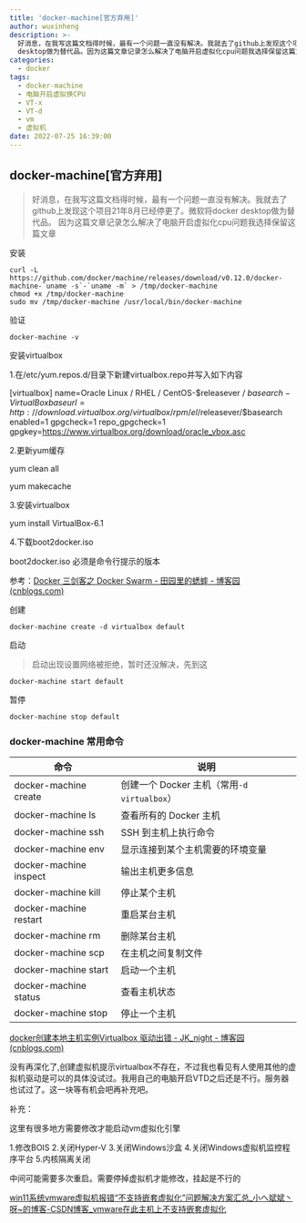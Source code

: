 ```yaml
---
title: 'docker-machine[官方弃用]'
author: wuxinheng
description: >-
  好消息，在我写这篇文档得时候，最有一个问题一直没有解决。我就去了github上发现这个项目21年8月已经停更了。微软将docker
  desktop做为替代品。因为这篇文章记录怎么解决了电脑开启虚拟化cpu问题我选择保留这篇文章。docker系列在这也算短暂的完结。
categories:
  - docker
tags:
  - docker-machine
  - 电脑开启虚拟换CPU
  - VT-x
  - VT-d
  - vm
  - 虚拟机
date: 2022-07-25 16:39:00
---
```

## docker-machine[官方弃用]

> 好消息，在我写这篇文档得时候，最有一个问题一直没有解决。我就去了github上发现这个项目21年8月已经停更了。微软将docker desktop做为替代品。
> 因为这篇文章记录怎么解决了电脑开启虚拟化cpu问题我选择保留这篇文章

安装

```shell
curl -L https://github.com/docker/machine/releases/download/v0.12.0/docker-machine-`uname -s`-`uname -m` > /tmp/docker-machine
chmod +x /tmp/docker-machine
sudo mv /tmp/docker-machine /usr/local/bin/docker-machine
```

验证

```shell
docker-machine -v
```

安装virtualbox

1.在/etc/yum.repos.d/目录下新建virtualbox.repo并写入如下内容

[virtualbox]
name=Oracle Linux / RHEL / CentOS-$releasever / $basearch - VirtualBox
baseurl=http://download.virtualbox.org/virtualbox/rpm/el/$releasever/$basearch
enabled=1
gpgcheck=1
repo_gpgcheck=1
gpgkey=https://www.virtualbox.org/download/oracle_vbox.asc

2.更新yum缓存

yum clean all

yum makecache

3.安装virtualbox

yum install VirtualBox-6.1

4.下载boot2docker.iso

boot2docker.iso 必须是命令行提示的版本

参考：[Docker 三剑客之 Docker Swarm - 田园里的蟋蟀 - 博客园 (cnblogs.com)](https://www.cnblogs.com/xishuai/p/docker-swarm.html)

创建

```
docker-machine create -d virtualbox default
```

启动

> 启动出现设置网络被拒绝，暂时还没解决，先到这

```shell
docker-machine start default
```

暂停

```
docker-machine stop default
```



### docker-machine 常用命令

| 命令                   | 说明                                        |
| ---------------------- | ------------------------------------------- |
| docker-machine create  | 创建一个 Docker 主机（常用`-d virtualbox`） |
| docker-machine ls      | 查看所有的 Docker 主机                      |
| docker-machine ssh     | SSH 到主机上执行命令                        |
| docker-machine env     | 显示连接到某个主机需要的环境变量            |
| docker-machine inspect | 输出主机更多信息                            |
| docker-machine kill    | 停止某个主机                                |
| docker-machine restart | 重启某台主机                                |
| docker-machine rm      | 删除某台主机                                |
| docker-machine scp     | 在主机之间复制文件                          |
| docker-machine start   | 启动一个主机                                |
| docker-machine status  | 查看主机状态                                |
| docker-machine stop    | 停止一个主机                                |

[docker创建本地主机实例Virtualbox 驱动出错 - JK_night - 博客园 (cnblogs.com)](https://www.cnblogs.com/effortday/p/15026423.html)

没有再深化了,创建虚拟机提示virtualbox不存在，不过我也看见有人使用其他的虚拟机驱动是可以的具体没试过。我用自己的电脑开启VTD之后还是不行。服务器也试过了。这一块等有机会吧再补充吧。

补充：

这里有很多地方需要修改才能启动vm虚拟化引擎

1.修改BOIS
2.关闭Hyper-V
3.关闭Windows沙盒
4.关闭Windows虚拟机监控程序平台
5.内核隔离关闭

中间可能需要多次重启。需要停掉虚拟机才能修改，挂起是不行的

[win11系统vmware虚拟机报错“不支持嵌套虚拟化”问题解决方案汇总_小へ斌斌丶呀~的博客-CSDN博客_vmware在此主机上不支持嵌套虚拟化](https://blog.csdn.net/qq_44777532/article/details/124662130)